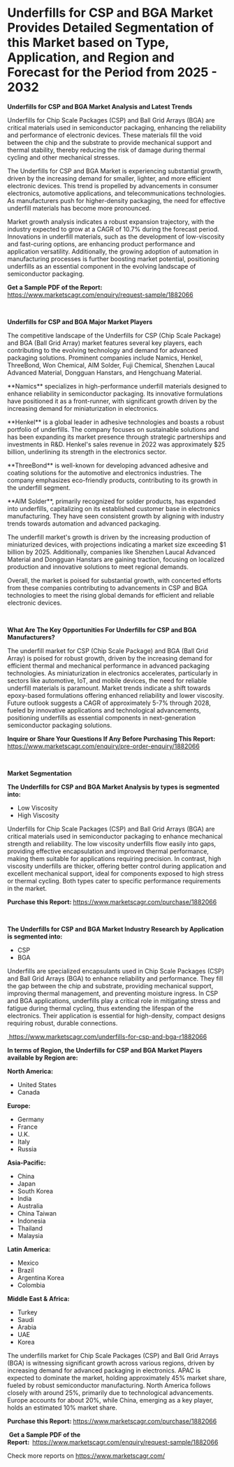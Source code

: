 <p><h1>Underfills for CSP and BGA Market Provides Detailed Segmentation of this Market based on Type, Application, and Region and Forecast for the Period from 2025 - 2032</h1></p><p><strong>Underfills for CSP and BGA Market Analysis and Latest Trends</strong></p>
<p><p>Underfills for Chip Scale Packages (CSP) and Ball Grid Arrays (BGA) are critical materials used in semiconductor packaging, enhancing the reliability and performance of electronic devices. These materials fill the void between the chip and the substrate to provide mechanical support and thermal stability, thereby reducing the risk of damage during thermal cycling and other mechanical stresses.</p><p>The Underfills for CSP and BGA Market is experiencing substantial growth, driven by the increasing demand for smaller, lighter, and more efficient electronic devices. This trend is propelled by advancements in consumer electronics, automotive applications, and telecommunications technologies. As manufacturers push for higher-density packaging, the need for effective underfill materials has become more pronounced.</p><p>Market growth analysis indicates a robust expansion trajectory, with the industry expected to grow at a CAGR of 10.7% during the forecast period. Innovations in underfill materials, such as the development of low-viscosity and fast-curing options, are enhancing product performance and application versatility. Additionally, the growing adoption of automation in manufacturing processes is further boosting market potential, positioning underfills as an essential component in the evolving landscape of semiconductor packaging.</p></p>
<p><strong>Get a Sample PDF of the Report:&nbsp;</strong> <a href="https://www.marketscagr.com/enquiry/request-sample/1882066?utm_campaign=1848&utm_medium=2&utm_source=Github&utm_content=ia&utm_term=04022025&utm_id=underfills-for-csp-and-bga">https://www.marketscagr.com/enquiry/request-sample/1882066</a></p>
<p>&nbsp;</p>
<p><strong>Underfills for CSP and BGA Major Market Players</strong></p>
<p><p>The competitive landscape of the Underfills for CSP (Chip Scale Package) and BGA (Ball Grid Array) market features several key players, each contributing to the evolving technology and demand for advanced packaging solutions. Prominent companies include Namics, Henkel, ThreeBond, Won Chemical, AIM Solder, Fuji Chemical, Shenzhen Laucal Advanced Material, Dongguan Hanstars, and Hengchuang Material.</p><p>**Namics** specializes in high-performance underfill materials designed to enhance reliability in semiconductor packaging. Its innovative formulations have positioned it as a front-runner, with significant growth driven by the increasing demand for miniaturization in electronics.</p><p>**Henkel** is a global leader in adhesive technologies and boasts a robust portfolio of underfills. The company focuses on sustainable solutions and has been expanding its market presence through strategic partnerships and investments in R&D. Henkel's sales revenue in 2022 was approximately $25 billion, underlining its strength in the electronics sector.</p><p>**ThreeBond** is well-known for developing advanced adhesive and coating solutions for the automotive and electronics industries. The company emphasizes eco-friendly products, contributing to its growth in the underfill segment.</p><p>**AIM Solder**, primarily recognized for solder products, has expanded into underfills, capitalizing on its established customer base in electronics manufacturing. They have seen consistent growth by aligning with industry trends towards automation and advanced packaging.</p><p>The underfill market's growth is driven by the increasing production of miniaturized devices, with projections indicating a market size exceeding $1 billion by 2025. Additionally, companies like Shenzhen Laucal Advanced Material and Dongguan Hanstars are gaining traction, focusing on localized production and innovative solutions to meet regional demands.</p><p>Overall, the market is poised for substantial growth, with concerted efforts from these companies contributing to advancements in CSP and BGA technologies to meet the rising global demands for efficient and reliable electronic devices.</p></p>
<p>&nbsp;</p>
<p><strong>What Are The Key Opportunities For Underfills for CSP and BGA Manufacturers?</strong></p>
<p><p>The underfill market for CSP (Chip Scale Package) and BGA (Ball Grid Array) is poised for robust growth, driven by the increasing demand for efficient thermal and mechanical performance in advanced packaging technologies. As miniaturization in electronics accelerates, particularly in sectors like automotive, IoT, and mobile devices, the need for reliable underfill materials is paramount. Market trends indicate a shift towards epoxy-based formulations offering enhanced reliability and lower viscosity. Future outlook suggests a CAGR of approximately 5-7% through 2028, fueled by innovative applications and technological advancements, positioning underfills as essential components in next-generation semiconductor packaging solutions.</p></p>
<p><strong>Inquire or Share Your Questions If Any Before Purchasing This Report:</strong> <a href="https://www.marketscagr.com/enquiry/pre-order-enquiry/1882066?utm_campaign=1848&utm_medium=2&utm_source=Github&utm_content=ia&utm_term=04022025&utm_id=underfills-for-csp-and-bga">https://www.marketscagr.com/enquiry/pre-order-enquiry/1882066</a></p>
<p>&nbsp;</p>
<p><strong>Market Segmentation</strong></p>
<p><strong>The Underfills for CSP and BGA Market Analysis by types is segmented into:</strong></p>
<p><ul><li>Low Viscosity</li><li>High Viscosity</li></ul></p>
<p><p>Underfills for Chip Scale Packages (CSP) and Ball Grid Arrays (BGA) are critical materials used in semiconductor packaging to enhance mechanical strength and reliability. The low viscosity underfills flow easily into gaps, providing effective encapsulation and improved thermal performance, making them suitable for applications requiring precision. In contrast, high viscosity underfills are thicker, offering better control during application and excellent mechanical support, ideal for components exposed to high stress or thermal cycling. Both types cater to specific performance requirements in the market.</p></p>
<p><strong>Purchase this Report:&nbsp;</strong><a href="https://www.marketscagr.com/purchase/1882066?utm_campaign=1848&utm_medium=2&utm_source=Github&utm_content=ia&utm_term=04022025&utm_id=underfills-for-csp-and-bga">https://www.marketscagr.com/purchase/1882066</a></p>
<p>&nbsp;</p>
<p><strong>The Underfills for CSP and BGA Market Industry Research by Application is segmented into:</strong></p>
<p><ul><li>CSP</li><li>BGA</li></ul></p>
<p><p>Underfills are specialized encapsulants used in Chip Scale Packages (CSP) and Ball Grid Arrays (BGA) to enhance reliability and performance. They fill the gap between the chip and substrate, providing mechanical support, improving thermal management, and preventing moisture ingress. In CSP and BGA applications, underfills play a critical role in mitigating stress and fatigue during thermal cycling, thus extending the lifespan of the electronics. Their application is essential for high-density, compact designs requiring robust, durable connections.</p></p>
<p><a href="https://www.marketscagr.com/underfills-for-csp-and-bga-r1882066?utm_campaign=1848&utm_medium=2&utm_source=Github&utm_content=ia&utm_term=04022025&utm_id=underfills-for-csp-and-bga">&nbsp;https://www.marketscagr.com/underfills-for-csp-and-bga-r1882066</a></p>
<p><strong>In terms of Region, the Underfills for CSP and BGA Market Players available by Region are:</strong></p>
<p>
    <p> <strong> North America: </strong>
        <ul>
            <li>United States</li>
            <li>Canada</li>
        </ul>
        </p> 
    <p> <strong> Europe: </strong>
        <ul>
            <li>Germany</li>
            <li>France</li>
            <li>U.K.</li>
            <li>Italy</li>
            <li>Russia</li>
        </ul>
        </p> 
    <p> <strong> Asia-Pacific: </strong>
        <ul>
            <li>China</li>
            <li>Japan</li>
            <li>South Korea</li>
            <li>India</li>
            <li>Australia</li>
            <li>China Taiwan</li>
            <li>Indonesia</li>
            <li>Thailand</li>
            <li>Malaysia</li>
        </ul>
        </p> 
    <p> <strong> Latin America: </strong>
        <ul>
            <li>Mexico</li>
            <li>Brazil</li>
            <li>Argentina Korea</li>
            <li>Colombia</li>
        </ul>
        </p> 
    <p> <strong> Middle East & Africa: </strong>
        <ul>
            <li>Turkey</li>
            <li>Saudi</li>
            <li>Arabia</li>
            <li>UAE</li>
            <li>Korea</li>
        </ul>
    </p>
    </p>
<p><p>The underfills market for Chip Scale Packages (CSP) and Ball Grid Arrays (BGA) is witnessing significant growth across various regions, driven by increasing demand for advanced packaging in electronics. APAC is expected to dominate the market, holding approximately 45% market share, fueled by robust semiconductor manufacturing. North America follows closely with around 25%, primarily due to technological advancements. Europe accounts for about 20%, while China, emerging as a key player, holds an estimated 10% market share.</p></p>
<p><strong>Purchase this Report: </strong><a href="https://www.marketscagr.com/purchase/1882066?utm_campaign=1848&utm_medium=2&utm_source=Github&utm_content=ia&utm_term=04022025&utm_id=underfills-for-csp-and-bga">https://www.marketscagr.com/purchase/1882066</a></p>
<p>&nbsp;<strong>Get a Sample PDF of the Report:&nbsp;&nbsp;</strong><a href="https://www.marketscagr.com/enquiry/request-sample/1882066?utm_campaign=1848&utm_medium=2&utm_source=Github&utm_content=ia&utm_term=04022025&utm_id=underfills-for-csp-and-bga">https://www.marketscagr.com/enquiry/request-sample/1882066</a></p>
<p><strong></strong></p>
<p>Check more reports on <a href="https://www.marketscagr.com/?utm_campaign=1848&utm_medium=2&utm_source=Github&utm_content=ia&utm_term=04022025&utm_id=underfills-for-csp-and-bga">https://www.marketscagr.com/</a></p>
